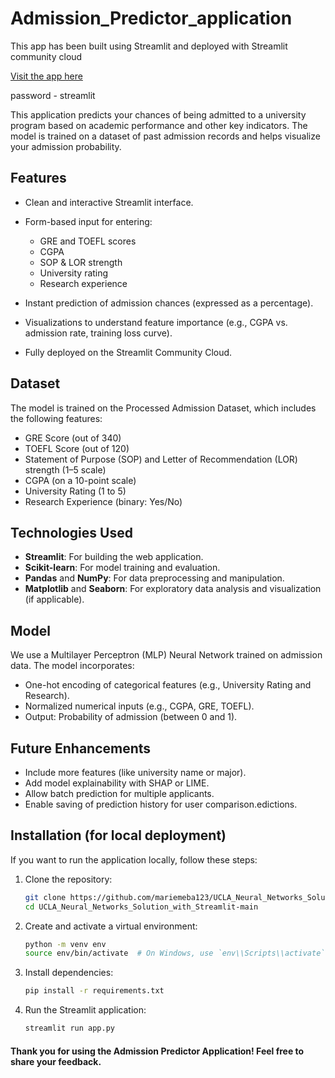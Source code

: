 # Admission_Predictor_application
This app has been built using Streamlit and deployed with Streamlit community cloud

[Visit the app here](https://uclaneuralnetworkapplutionwithapp-main-9evbc85xy45t9gmmi7w9di.streamlit.app/)

password - streamlit

This application predicts your chances of being admitted to a university program based on academic performance and other key indicators. The model is trained on a dataset of past admission records and helps visualize your admission probability.

## Features
- Clean and interactive Streamlit interface.
- Form-based input for entering:
   - GRE and TOEFL scores
   - CGPA
   - SOP & LOR strength
   - University rating
   - Research experience

- Instant prediction of admission chances (expressed as a percentage).
- Visualizations to understand feature importance (e.g., CGPA vs. admission rate, training loss curve).
- Fully deployed on the Streamlit Community Cloud.

## Dataset
The model is trained on the Processed Admission Dataset, which includes the following features:
- GRE Score (out of 340)
- TOEFL Score (out of 120)
- Statement of Purpose (SOP) and Letter of Recommendation (LOR) strength (1–5 scale)
- CGPA (on a 10-point scale)
- University Rating (1 to 5)
- Research Experience (binary: Yes/No)

## Technologies Used
- **Streamlit**: For building the web application.
- **Scikit-learn**: For model training and evaluation.
- **Pandas** and **NumPy**: For data preprocessing and manipulation.
- **Matplotlib** and **Seaborn**: For exploratory data analysis and visualization (if applicable).

## Model
We use a Multilayer Perceptron (MLP) Neural Network trained on admission data. The model incorporates:
- One-hot encoding of categorical features (e.g., University Rating and Research).
- Normalized numerical inputs (e.g., CGPA, GRE, TOEFL).
- Output: Probability of admission (between 0 and 1).

## Future Enhancements
* Include more features (like university name or major).
* Add model explainability with SHAP or LIME.
* Allow batch prediction for multiple applicants.
* Enable saving of prediction history for user comparison.edictions.

## Installation (for local deployment)
If you want to run the application locally, follow these steps:

1. Clone the repository:
   ```bash
   git clone https://github.com/mariemeba123/UCLA_Neural_Networks_Solution_with_Streamlit-main.git
   cd UCLA_Neural_Networks_Solution_with_Streamlit-main

2. Create and activate a virtual environment:
   ```bash
   python -m venv env
   source env/bin/activate  # On Windows, use `env\\Scripts\\activate`

3. Install dependencies:
   ```bash
   pip install -r requirements.txt

4. Run the Streamlit application:
   ```bash
   streamlit run app.py

#### Thank you for using the Admission Predictor Application! Feel free to share your feedback.
